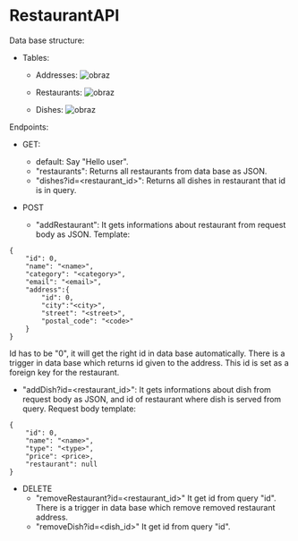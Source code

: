 # RestaurantAPI
Data base structure:
- Tables:
  - Addresses: ![obraz](https://user-images.githubusercontent.com/104222527/172222645-60878e8b-728d-44e0-b070-a425f68ccc24.png)

  - Restaurants: ![obraz](https://user-images.githubusercontent.com/104222527/172221333-a4428368-a2e7-47e9-9622-c62d2ce0cc87.png)

  - Dishes: ![obraz](https://user-images.githubusercontent.com/104222527/172447742-fbf99bdc-6945-48bb-aa84-8210e7cca43c.png)

Endpoints: 

- GET: 
  - default: Say "Hello user".
  - "restaurants": Returns all restaurants from data base as JSON.
  - "dishes?id=<restaurant_id>": Returns all dishes in restaurant that id is in query.

- POST
  - "addRestaurant": It gets informations about restaurant from request body as JSON. Template:
```
{
    "id": 0,
    "name": "<name>",
    "category": "<category>",
    "email": "<email>",
    "address":{
        "id": 0,
        "city":"<city>",
        "street": "<street>",
        "postal_code": "<code>"
    }
}
```
Id has to be "0", it will get the right id in data base automatically. There is a trigger in data base which returns id given to the address. This id is set as a foreign key for the restaurant.
  - "addDish?id=<restaurant_id>": It gets informations about dish from request body as JSON, and id of restaurant where dish is served from query. Request body template:
```
{
    "id": 0,
    "name": "<name>",
    "type": "<type>",
    "price": <price>,
    "restaurant": null
}
```
- DELETE
  - "removeRestaurant?id=<restaurant_id>" It get id from query "id". There is a trigger in data base which remove removed restaurant address.
  - "removeDish?id=<dish_id>" It get id from query "id".
